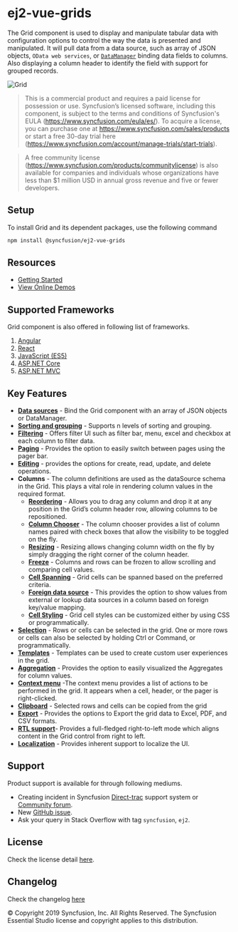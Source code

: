 # ej2-vue-grids

The Grid component is used to display and manipulate tabular data with configuration options to control the way the data is presented and manipulated. It will pull data from a data source, such as array of JSON objects, `OData web services`, or [`DataManager`](http://ej2.syncfusion.com/vue/documentation/data/?utm_source=npm&utm_campaign=grid) binding data fields to columns. Also displaying a column header to identify the field with support for grouped records.

![Grid](https://ej2.syncfusion.com/products/grid/readme.gif)

> This is a commercial product and requires a paid license for possession or use. Syncfusion’s licensed software, including this component, is subject to the terms and conditions of Syncfusion's EULA (https://www.syncfusion.com/eula/es/). To acquire a license, you can purchase one at https://www.syncfusion.com/sales/products or start a free 30-day trial here (https://www.syncfusion.com/account/manage-trials/start-trials).

> A free community license (https://www.syncfusion.com/products/communitylicense) is also available for companies and individuals whose organizations have less than $1 million USD in annual gross revenue and five or fewer developers.

## Setup

To install Grid and its dependent packages, use the following command

```sh
npm install @syncfusion/ej2-vue-grids
```

## Resources

* [Getting Started](https://ej2.syncfusion.com/vue/documentation/grid/getting-started.html?utm_source=npm&utm_campaign=grid)
* [View Online Demos](https://ej2.syncfusion.com/vue/demos/?utm_source=npm&utm_campaign=grid/#/material/grid/)

## Supported Frameworks

Grid component is also offered in following list of frameworks.

1. [Angular](https://github.com/syncfusion/ej2-angular-ui-components/tree/master/components/grids)
2. [React](https://github.com/syncfusion/ej2-react-ui-components/tree/master/components/grids)
3. [JavaScript (ES5)](https://www.syncfusion.com/javascript-ui-controls/grid)
4. [ASP.NET Core](https://www.syncfusion.com/aspnet-core-ui-controls/grid)
5. [ASP.NET MVC](https://www.syncfusion.com/aspnet-mvc-ui-controls/grid)

## Key Features

* [**Data sources**](https://ej2.syncfusion.com/vue/demos/?utm_source=npm&utm_campaign=grid#/material/grid/local-data.html) - Bind the Grid component with an array of JSON objects or DataManager.
* [**Sorting and grouping**](https://ej2.syncfusion.com/vue/demos/?utm_source=npm&utm_campaign=grid#/material/grid/grouping.html) - Supports n levels of sorting and grouping.
* [**Filtering**](https://ej2.syncfusion.com/vue/demos/?utm_source=npm&utm_campaign=grid#/material/grid/filtering.html) - Offers filter UI such as filter bar, menu, excel and checkbox at each column to filter data.
* [**Paging**](https://ej2.syncfusion.com/vue/demos/?utm_source=npm&utm_campaign=grid#/material/grid/paging.html) - Provides the option to easily switch between pages using the pager bar.
* [**Editing**](https://ej2.syncfusion.com/vue/demos/?utm_source=npm&utm_campaign=grid#/material/grid/inlineediting.html) - provides the options for create, read, update, and delete operations.
* **Columns** - The column definitions are used as the dataSource schema in the Grid. This plays a vital role in rendering column values in the required format.
  * [**Reordering**](https://ej2.syncfusion.com/vue/demos/?utm_source=npm&utm_campaign=grid#/material/grid/reorder.html) - Allows you to drag any column and drop it at any position in the Grid’s column header row, allowing columns to be repositioned.
  * [**Column Chooser**](https://ej2.syncfusion.com/vue/demos/?utm_source=npm&utm_campaign=grid#/material/grid/column-chooser.html) - The column chooser provides a list of column names paired with check boxes that allow the visibility to be toggled on the fly.
  * [**Resizing**](https://ej2.syncfusion.com/vue/demos/?utm_source=npm&utm_campaign=grid#/material/grid/column-resize.html) - Resizing allows changing column width on the fly by simply dragging the right corner of the column header.
  * [**Freeze**](https://ej2.syncfusion.com/vue/demos/?utm_source=npm&utm_campaign=grid#/material/grid/frozen.html) - Columns and rows can be frozen to allow scrolling and comparing cell values.
  * [**Cell Spanning**](https://ej2.syncfusion.com/vue/demos/?utm_source=npm&utm_campaign=grid#/material/grid/column-spanning.html) - Grid cells can be spanned based on the preferred criteria.
  * [**Foreign data source**](https://ej2.syncfusion.com/vue/demos/?utm_source=npm&utm_campaign=grid#/material/grid/foreign-key.html) - This provides the option to show values from external or lookup data sources in a column based on foreign key/value mapping.
  * [**Cell Styling**](https://ej2.syncfusion.com/vue/documentation/grid/how-to.html?lang=typescript&utm_source=npm&utm_campaign=grid#customize-column-styles) - Grid cell styles can be customized either by using CSS or programmatically.
* [**Selection**](https://ej2.syncfusion.com/vue/demos/?utm_source=npm&utm_campaign=grid#/material/grid/selection.html) - Rows or cells can be selected in the grid. One or more rows or cells can also be selected by holding Ctrl or Command, or programmatically.
* [**Templates**](https://ej2.syncfusion.com/vue/demos/?utm_source=npm&utm_campaign=grid#/material/grid/column-template.html) - Templates can be used to create custom user experiences in the grid.
* [**Aggregation**](https://ej2.syncfusion.com/vue/demos/?utm_source=npm&utm_campaign=grid#/material/grid/aggregate.html) - Provides the option to easily visualized the Aggregates for column values.
* [**Context menu**](https://ej2.syncfusion.com/vue/demos/?utm_source=npm&utm_campaign=grid#/material/grid/context-menu.html) -The context menu provides a list of actions to be performed in the grid. It appears when a cell, header, or the pager is right-clicked.
* [**Clipboard**](https://ej2.syncfusion.com/vue/demos/?utm_source=npm&utm_campaign=grid#/material/grid/clipboard.html) - Selected rows and cells can be copied from the grid
* [**Export**](https://ej2.syncfusion.com/vue/demos/?utm_source=npm&utm_campaign=grid#/material/grid/export.html) - Provides the options to Export the grid data to Excel, PDF, and CSV formats.
* [**RTL support**](https://ej2.syncfusion.com/vue/documentation/grid/global-local.html?lang=typescript&utm_source=npm&utm_campaign=grid#right-to-left---rtl)- Provides a full-fledged right-to-left mode which aligns content in the Grid control from right to left.
* [**Localization**](https://ej2.syncfusion.com/vue/documentation/grid/global-local.html?lang=typescript&utm_source=npm&utm_campaign=grid#localization) - Provides inherent support to localize the UI.

## Support

Product support is available for through following mediums.

* Creating incident in Syncfusion [Direct-trac](https://www.syncfusion.com/support/directtrac/incidents?utm_source=npm&utm_campaign=grid) support system or [Community forum](https://www.syncfusion.com/forums?utm_source=npm&utm_campaign=grid).
* New [GitHub issue](https://github.com/syncfusion/ej2-vue-ui-components/issues/new).
* Ask your query in Stack Overflow with tag `syncfusion`, `ej2`.

## License

Check the license detail [here](https://github.com/syncfusion/ej2-vue-ui-components/blob/master/license).

## Changelog

Check the changelog [here](https://github.com/syncfusion/ej2-vue-ui-components/blob/master/components/grids/CHANGELOG.md)

&copy; Copyright 2019 Syncfusion, Inc. All Rights Reserved. The Syncfusion Essential Studio license and copyright applies to this distribution.
